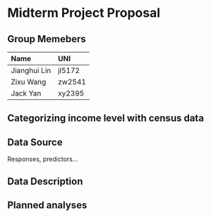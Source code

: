 Midterm Project Proposal
================

Group Memebers
--------------

| Name         | UNI    |
|:-------------|:-------|
| Jianghui Lin | jl5172 |
| Zixu Wang    | zw2541 |
| Jack Yan     | xy2395 |

Categorizing income level with census data
------------------------------------------

Data Source
-----------

Responses, predictors...

Data Description
----------------

Planned analyses
----------------
